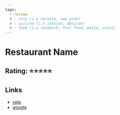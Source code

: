 ```yaml
---
tags:
  - review
  # - city (i.e toronto, new york)
  # - cuisine (i.e italian, mexican)
  # - food (i.e sandwich, fast food, pasta, sushi)
---
```

# Restaurant Name

## Rating: ⭐⭐⭐⭐⭐

## Links

- [yelp]()
- [google]()